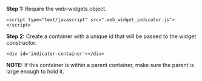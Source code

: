 **Step 1:** Require the web-widgets object.
```angular2html
<script type="text/javascript" src=".web_widget_indicator.js"></script>
```
**Step 2:** Create a container with a unique id that will be passed to the widget constructor.
```angular2html
<div id='indicator-container'></div>
```
**NOTE:**  If this container is within a parent container, make sure the parent is large enough to hold it.

